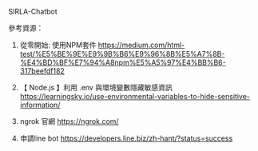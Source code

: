 SIRLA-Chatbot

參考資源：
1. 從零開始: 使用NPM套件
https://medium.com/html-test/%E5%BE%9E%E9%9B%B6%E9%96%8B%E5%A7%8B-%E4%BD%BF%E7%94%A8npm%E5%A5%97%E4%BB%B6-317beefdf182

2. 【 Node.js 】利用 .env 與環境變數隱藏敏感資訊
https://learningsky.io/use-environmental-variables-to-hide-sensitive-information/

3. ngrok 官網
https://ngrok.com/

4. 申請line bot
https://developers.line.biz/zh-hant/?status=success
